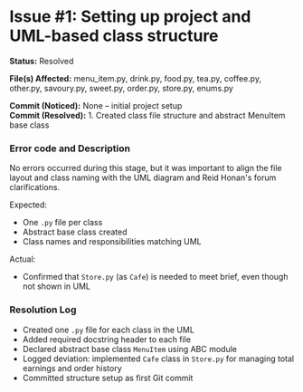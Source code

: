 # Issue #1: Setting up project and UML-based class structure

**Status:** Resolved

**File(s) Affected:** menu_item.py, drink.py, food.py, tea.py, coffee.py, other.py, savoury.py, sweet.py, order.py, store.py, enums.py

**Commit (Noticed):** None – initial project setup  
**Commit (Resolved):** 1. Created class file structure and abstract MenuItem base class

### Error code and Description

No errors occurred during this stage, but it was important to align the file layout and class naming with the UML diagram and Reid Honan's forum clarifications.

Expected:
- One `.py` file per class
- Abstract base class created
- Class names and responsibilities matching UML

Actual:
- Confirmed that `Store.py` (as `Cafe`) is needed to meet brief, even though not shown in UML

### Resolution Log

- Created one `.py` file for each class in the UML
- Added required docstring header to each file
- Declared abstract base class `MenuItem` using ABC module
- Logged deviation: implemented `Cafe` class in `Store.py` for managing total earnings and order history
- Committed structure setup as first Git commit
